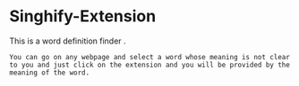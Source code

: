 # Singhify-Extension
This is a word definition finder .

```
You can go on any webpage and select a word whose meaning is not clear to you and just click on the extension and you will be provided by the meaning of the word.
 
```
